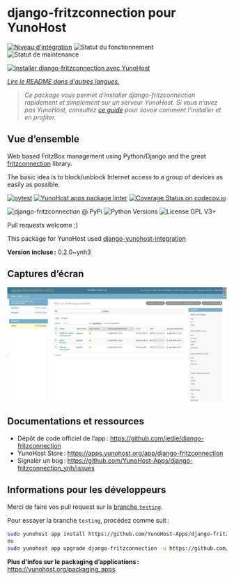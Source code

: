<!--
Nota bene : ce README est automatiquement généré par <https://github.com/YunoHost/apps/tree/master/tools/readme_generator>
Il NE doit PAS être modifié à la main.
-->

# django-fritzconnection pour YunoHost

[![Niveau d’intégration](https://dash.yunohost.org/integration/django-fritzconnection.svg)](https://ci-apps.yunohost.org/ci/apps/django-fritzconnection/) ![Statut du fonctionnement](https://ci-apps.yunohost.org/ci/badges/django-fritzconnection.status.svg) ![Statut de maintenance](https://ci-apps.yunohost.org/ci/badges/django-fritzconnection.maintain.svg)

[![Installer django-fritzconnection avec YunoHost](https://install-app.yunohost.org/install-with-yunohost.svg)](https://install-app.yunohost.org/?app=django-fritzconnection)

*[Lire le README dans d'autres langues.](./ALL_README.md)*

> *Ce package vous permet d’installer django-fritzconnection rapidement et simplement sur un serveur YunoHost.*
> *Si vous n’avez pas YunoHost, consultez [ce guide](https://yunohost.org/install) pour savoir comment l’installer et en profiter.*

## Vue d’ensemble

Web based FritzBox management using Python/Django and the great [fritzconnection](https://github.com/kbr/fritzconnection) library.

The basic idea is to block/unblock Internet access to a group of devices as easily as possible.


[![pytest](https://github.com/YunoHost-Apps/django-fritzconnection_ynh/actions/workflows/pytest.yml/badge.svg?branch=master)](https://github.com/YunoHost-Apps/django-fritzconnection_ynh/actions/workflows/pytest.yml) [![YunoHost apps package linter](https://github.com/YunoHost-Apps/django-fritzconnection_ynh/actions/workflows/package_linter.yml/badge.svg)](https://github.com/YunoHost-Apps/django-fritzconnection_ynh/actions/workflows/package_linter.yml) [![Coverage Status on codecov.io](https://codecov.io/gh/YunoHost-Apps/django-fritzconnection_ynh/branch/master/graph/badge.svg)](https://codecov.io/gh/YunoHost-Apps/django-fritzconnection_ynh)

![django-fritzconnection @ PyPi](https://img.shields.io/pypi/v/django-fritzconnection?label=django-fritzconnection%20%40%20PyPi)
![Python Versions](https://img.shields.io/pypi/pyversions/django-fritzconnection)
![License GPL V3+](https://img.shields.io/pypi/l/django-fritzconnection)

Pull requests welcome ;)

This package for YunoHost used [django-yunohost-integration](https://github.com/YunoHost-Apps/django_yunohost_integration)


**Version incluse :** 0.2.0~ynh3

## Captures d’écran

![Capture d’écran de django-fritzconnection](./doc/screenshots/screenshot.png)

## Documentations et ressources

- Dépôt de code officiel de l’app : <https://github.com/jedie/django-fritzconnection>
- YunoHost Store : <https://apps.yunohost.org/app/django-fritzconnection>
- Signaler un bug : <https://github.com/YunoHost-Apps/django-fritzconnection_ynh/issues>

## Informations pour les développeurs

Merci de faire vos pull request sur la [branche `testing`](https://github.com/YunoHost-Apps/django-fritzconnection_ynh/tree/testing).

Pour essayer la branche `testing`, procédez comme suit :

```bash
sudo yunohost app install https://github.com/YunoHost-Apps/django-fritzconnection_ynh/tree/testing --debug
ou
sudo yunohost app upgrade django-fritzconnection -u https://github.com/YunoHost-Apps/django-fritzconnection_ynh/tree/testing --debug
```

**Plus d’infos sur le packaging d’applications :** <https://yunohost.org/packaging_apps>
